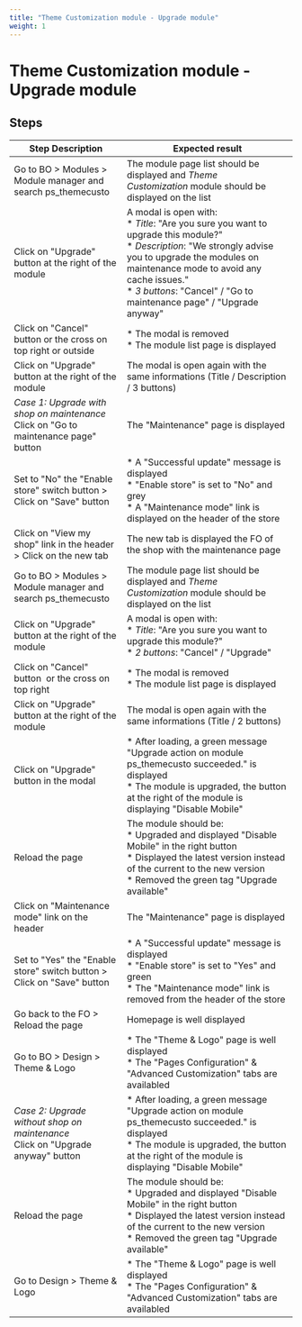 ```yaml
---
title: "Theme Customization module - Upgrade module"
weight: 1
---
```


# Theme Customization module - Upgrade module
## Steps
| Step Description | Expected result |
| ----- | ----- |
| Go to BO > Modules > Module manager and search ps_themecusto | The module page list should be displayed and *Theme Customization* module should be displayed on the list |
| Click on "Upgrade" button at the right of the module | A modal is open with:<br> * *Title*: "Are you sure you want to upgrade this module?"<br> * *Description*: "We strongly advise you to upgrade the modules on maintenance mode to avoid any cache issues."<br> * *3 buttons*: "Cancel" / "Go to maintenance page" / "Upgrade anyway" |
| Click on "Cancel" button or the cross on top right or outside | * The modal is removed<br> * The module list page is displayed |
| Click on "Upgrade" button at the right of the module | The modal is open again with the same informations (Title / Description / 3 buttons) |
| *Case 1: Upgrade with shop on maintenance*<br>Click on "Go to maintenance page" button | The "Maintenance" page is displayed |
| Set to "No" the "Enable store" switch button > Click on "Save" button | * A "Successful update" message is displayed<br> * "Enable store" is set to "No" and grey<br> * A "Maintenance mode" link is displayed on the header of the store |
| Click on "View my shop" link in the header > Click on the new tab | The new tab is displayed the FO of the shop with the maintenance page |
| Go to BO > Modules > Module manager and search ps_themecusto | The module page list should be displayed and *Theme Customization* module should be displayed on the list |
| Click on "Upgrade" button at the right of the module | A modal is open with:<br> * *Title*: "Are you sure you want to upgrade this module?"<br> * *2 buttons*: "Cancel" / "Upgrade" |
| Click on "Cancel" button  or the cross on top right | * The modal is removed<br> * The module list page is displayed |
| Click on "Upgrade" button at the right of the module | The modal is open again with the same informations (Title / 2 buttons) |
| Click on "Upgrade" button in the modal | * After loading, a green message "Upgrade action on module ps_themecusto succeeded." is displayed<br> * The module is upgraded, the button at the right of the module is displaying "Disable Mobile" |
| Reload the page | The module should be:<br> * Upgraded and displayed "Disable Mobile" in the right button<br> * Displayed the latest version instead of the current to the new version<br> * Removed the green tag "Upgrade available" |
| Click on "Maintenance mode" link on the header | The "Maintenance" page is displayed |
| Set to "Yes" the "Enable store" switch button > Click on "Save" button | * A "Successful update" message is displayed<br> * "Enable store" is set to "Yes" and green<br> * The "Maintenance mode" link is removed from the header of the store |
| Go back to the FO > Reload the page | Homepage is well displayed |
| Go to BO > Design > Theme & Logo | * The "Theme & Logo" page is well displayed<br> * The "Pages Configuration" & "Advanced Customization" tabs are availabled |
| *Case 2: Upgrade without shop on maintenance*<br>Click on "Upgrade anyway" button | * After loading, a green message "Upgrade action on module ps_themecusto succeeded." is displayed<br> * The module is upgraded, the button at the right of the module is displaying "Disable Mobile" |
| Reload the page | The module should be:<br> * Upgraded and displayed "Disable Mobile" in the right button<br> * Displayed the latest version instead of the current to the new version<br> * Removed the green tag "Upgrade available" |
| Go to Design > Theme & Logo | * The "Theme & Logo" page is well displayed<br> * The "Pages Configuration" & "Advanced Customization" tabs are availabled |
